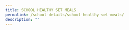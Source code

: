 ```yaml
---
title: SCHOOL HEALTHY SET MEALS
permalink: /school-details/school-healthy-set-meals/
description: ""
---
```

